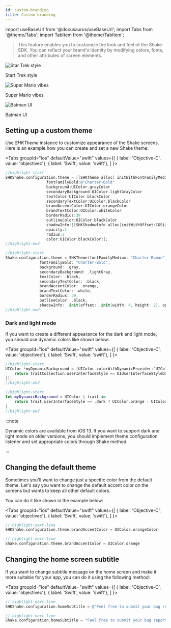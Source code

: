 ```yaml
---
id: custom-branding
title: Custom branding
---
```

import useBaseUrl from '@docusaurus/useBaseUrl';
import Tabs from '@theme/Tabs';
import TabItem from '@theme/TabItem';

> This feature enables you to customize the look and feel of the Shake SDK. You can reflect your brand's identity by modifying colors, fonts, and other attributes of screen elements.

<div class="imagesList">
    <div>
        <img src="/docs/img/custom-branding-example-1@2x.png" alt="Star Trek style"/>
        <p>Start Trek style</p>
    </div>
	<div>
        <img src="/docs/img/custom-branding-example-2@2x.png" alt="Super Mario vibes"/>
        <p>Super Mario vibes</p>
    </div>
	<div>
        <img src="/docs/img/custom-branding-example-3@2x.png" alt="Batman UI"/>
        <p>Batman UI</p>
    </div>
</div>

## Setting up a custom theme

Use *SHKTheme* instance to customize appearance of the Shake screens. Here is an example how you can create and set a new Shake theme:

<Tabs
groupId="ios"
defaultValue="swift"
values={[
{ label: 'Objective-C', value: 'objectivec'},
{ label: 'Swift', value: 'swift'},
]
}>

<TabItem value="objectivec">

```objectivec title="AppDelegate.m"
//highlight-start
SHKShake.configuration.theme = [[SHKTheme alloc] initWithFontFamilyMedium:@"Charter-Roman"
                  fontFamilyBold:@"Charter-Bold"
                  background:UIColor.grayColor
                  secondaryBackground:UIColor.lightGrayColor
                  textColor:UIColor.blackColor
                  secondaryTextColor:UIColor.blackColor
                  brandAccentColor:UIColor.orangeColor
                  brandTextColor:UIColor.whiteColor
                  borderRadius:39
                  outlineColor:UIColor.blackColor
                  shadowInfo:[[SHKShadowInfo alloc]initWithOffset:CGSizeMake(4, 2)
                  opacity:1
                  radius:2
                  color:UIColor.blackColor]];
//highlight-end
```

</TabItem>

<TabItem value="swift">

```swift title="AppDelegate.swift"
//highlight-start
Shake.configuration.theme = SHKTheme(fontFamilyMedium: "Charter-Roman",
               fontFamilyBold: "Charter-Bold",
               background: .gray,
               secondaryBackground: .lightGray,
               textColor: .black,
               secondaryTextColor: .black,
               brandAccentColor: .orange,
               brandTextColor: .white,
               borderRadius: 39,
               outlineColor: .black,
               shadowInfo: .init(offset: .init(width: 4, height: 2), opacity: 1, radius: 2, color: .black))
//highlight-end
```

</TabItem>
</Tabs>

### Dark and light mode

If you want to create a different appearance for the dark and light mode, you should use dynamic colors like shown below:

<Tabs
groupId="ios"
defaultValue="swift"
values={[
{ label: 'Objective-C', value: 'objectivec'},
{ label: 'Swift', value: 'swift'},
]
}>

<TabItem value="objectivec">

```objectivec title="AppDelegate.m"
//highlight-start
UIColor *myDynamicBackground = [UIColor colorWithDynamicProvider:^UIColor * _Nonnull(UITraitCollection * _Nonnull traitCollection) {
    return traitCollection.userInterfaceStyle == UIUserInterfaceStyleDark ? UIColor.orangeColor : UIColor.whiteColor;
}];
//highlight-end
```

</TabItem>

<TabItem value="swift">

```swift title="AppDelegate.swift"
//highlight-start
let myDynamicBackground = UIColor { trait in
    return trait.userInterfaceStyle == .dark ? UIColor.orange : UIColor.white
}
//highlight-end
```

</TabItem>
</Tabs>

:::note

Dynamic colors are available from iOS 13. If you want to support dark and light mode on older versions, you should
implement theme configuration listener and set appropriate colors through Shake method.

:::


## Changing the default theme

Sometimes you'll want to change just a specific color from the default theme.
Let's say you want to change the default accent color on the screens but wants to keep all other default colors. 

You can do it like shown in the example below:

<Tabs
groupId="ios"
defaultValue="swift"
values={[
{ label: 'Objective-C', value: 'objectivec'},
{ label: 'Swift', value: 'swift'},
]
}>

<TabItem value="objectivec">

```objectivec title="AppDelegate.m"
// highlight-next-line
SHKShake.configuration.theme.brandAccentColor = UIColor.orangeColor;
```

</TabItem>

<TabItem value="swift">

```swift title="AppDelegate.swift"
// highlight-next-line
Shake.configuration.theme.brandAccentColor = UIColor.orange
```

</TabItem>
</Tabs>

## Changing the home screen subtitle

If you want to change subtitle message on the home screen and make it more suitable for your app,
you can do it using the following method:

<Tabs
groupId="ios"
defaultValue="swift"
values={[
{ label: 'Objective-C', value: 'objectivec'},
{ label: 'Swift', value: 'swift'},
]
}>

<TabItem value="objectivec">

```objectivec title="AppDelegate.m"
// highlight-next-line
SHKShake.configuration.homeSubtitle = @"Feel free to submit your bug reports, suggestions and questions to us.";
```

</TabItem>

<TabItem value="swift">

```swift title="AppDelegate.swift"
// highlight-next-line
Shake.configuration.homeSubtitle = "Feel free to submit your bug reports, suggestions and questions to us."
```

</TabItem>
</Tabs>
